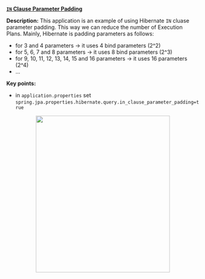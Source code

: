 **[`IN` Clause Parameter Padding](https://github.com/AnghelLeonard/Hibernate-SpringBoot/tree/master/HibernateSpringBootINListPadding)**
 
**Description:** This application is an example of using Hibernate `IN` cluase parameter padding. This way we can reduce the number of Execution Plans. Mainly, Hibernate is padding parameters as follows: 

- for 3 and 4 parameters -> it uses 4 bind parameters (2^2)
- for 5, 6, 7 and 8 parameters -> it uses 8 bind parameters (2^3)
- for 9, 10, 11, 12, 13, 14, 15 and 16 parameters -> it uses 16 parameters (2^4)
- ...

**Key points:**
- in `application.properties` set `spring.jpa.properties.hibernate.query.in_clause_parameter_padding=true`

<a href="https://leanpub.com/java-persistence-performance-illustrated-guide"><p align="center"><img src="https://github.com/AnghelLeonard/Hibernate-SpringBoot/blob/master/Java%20Persistence%20Performance%20Illustrated%20Guide.jpg" height="410" width="350"/></p></a>
